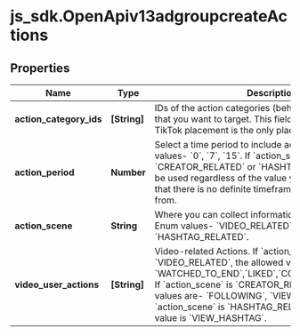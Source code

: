 # js_sdk.OpenApiv13adgroupcreateActions

## Properties
Name | Type | Description | Notes
------------ | ------------- | ------------- | -------------
**action_category_ids** | **[String]** | IDs of the action categories (behaviors) or hashtags that you want to target. This field is valid only when TikTok placement is the only placement selected. | [optional] 
**action_period** | **Number** | Select a time period to include actions from. Supported values- &#x60;0&#x60;, &#x60;7&#x60;, &#x60;15&#x60;. If &#x60;action_scene&#x60; is &#x60;CREATOR_RELATED&#x60; or &#x60;HASHTAG_RELATED&#x60;, 0 will be used regardless of the value you pass in. &#x60;0&#x60; means that there is no definite timeframe to select actions from. | [optional] 
**action_scene** | **String** | Where you can collect information about user actions. Enum values- &#x60;VIDEO_RELATED&#x60;, &#x60;CREATOR_RELATED&#x60;, &#x60;HASHTAG_RELATED&#x60;. | [optional] 
**video_user_actions** | **[String]** | Video-related Actions. If &#x60;action_scene&#x60; is &#x60;VIDEO_RELATED&#x60;, the allowed values are- &#x60;WATCHED_TO_END&#x60;,&#x60;LIKED&#x60;,&#x60;COMMENTED&#x60;,&#x60;SHARED&#x60;. If &#x60;action_scene&#x60; is &#x60;CREATOR_RELATED&#x60;, the allowed values are- &#x60;FOLLOWING&#x60;, &#x60;VIEW_HOMEPAGE&#x60;. If &#x60;action_scene&#x60; is &#x60;HASHTAG_RELATED&#x60;, the allowed value is &#x60;VIEW_HASHTAG&#x60;. | [optional] 
